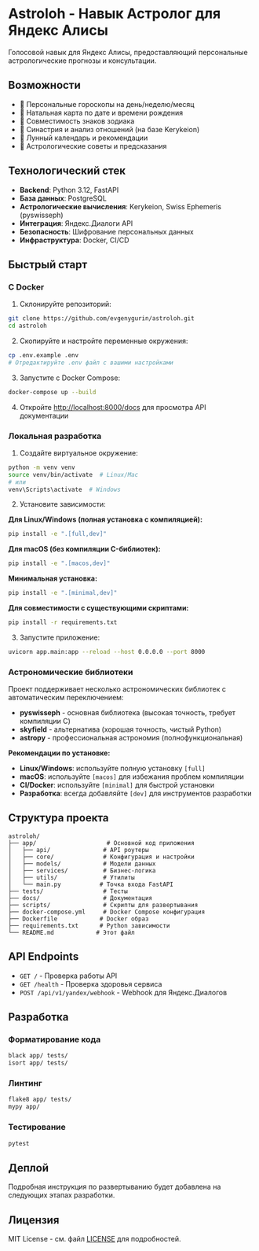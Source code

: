 # Astroloh - Навык Астролог для Яндекс Алисы

Голосовой навык для Яндекс Алисы, предоставляющий персональные астрологические прогнозы и консультации.

## Возможности

- 🌟 Персональные гороскопы на день/неделю/месяц
- 🎂 Натальная карта по дате и времени рождения  
- 💑 Совместимость знаков зодиака
- 💞 Синастрия и анализ отношений (на базе Kerykeion)
- 🌙 Лунный календарь и рекомендации
- 🔮 Астрологические советы и предсказания

## Технологический стек

- **Backend**: Python 3.12, FastAPI
- **База данных**: PostgreSQL
- **Астрологические вычисления**: Kerykeion, Swiss Ephemeris (pyswisseph)
- **Интеграция**: Яндекс.Диалоги API
- **Безопасность**: Шифрование персональных данных
- **Инфраструктура**: Docker, CI/CD

## Быстрый старт

### С Docker

1. Склонируйте репозиторий:

```bash
git clone https://github.com/evgenygurin/astroloh.git
cd astroloh
```

2. Скопируйте и настройте переменные окружения:

```bash
cp .env.example .env
# Отредактируйте .env файл с вашими настройками
```

3. Запустите с Docker Compose:

```bash
docker-compose up --build
```

4. Откройте <http://localhost:8000/docs> для просмотра API документации

### Локальная разработка

1. Создайте виртуальное окружение:

```bash
python -m venv venv
source venv/bin/activate  # Linux/Mac
# или
venv\Scripts\activate  # Windows
```

2. Установите зависимости:

**Для Linux/Windows (полная установка с компиляцией):**

```bash
pip install -e ".[full,dev]"
```

**Для macOS (без компиляции C-библиотек):**

```bash
pip install -e ".[macos,dev]"
```

**Минимальная установка:**

```bash
pip install -e ".[minimal,dev]"
```

**Для совместимости с существующими скриптами:**

```bash
pip install -r requirements.txt
```

3. Запустите приложение:

```bash
uvicorn app.main:app --reload --host 0.0.0.0 --port 8000
```

### Астрономические библиотеки

Проект поддерживает несколько астрономических библиотек с автоматическим переключением:

- **pyswisseph** - основная библиотека (высокая точность, требует компиляции C)
- **skyfield** - альтернатива (хорошая точность, чистый Python)
- **astropy** - профессиональная астрономия (полнофункциональная)

**Рекомендации по установке:**

- **Linux/Windows**: используйте полную установку `[full]`
- **macOS**: используйте `[macos]` для избежания проблем компиляции
- **CI/Docker**: используйте `[minimal]` для быстрой установки
- **Разработка**: всегда добавляйте `[dev]` для инструментов разработки

## Структура проекта

```
astroloh/
├── app/                    # Основной код приложения
│   ├── api/               # API роутеры
│   ├── core/              # Конфигурация и настройки
│   ├── models/            # Модели данных
│   ├── services/          # Бизнес-логика
│   ├── utils/             # Утилиты
│   └── main.py           # Точка входа FastAPI
├── tests/                 # Тесты
├── docs/                  # Документация
├── scripts/               # Скрипты для развертывания
├── docker-compose.yml     # Docker Compose конфигурация
├── Dockerfile            # Docker образ
├── requirements.txt      # Python зависимости
└── README.md            # Этот файл
```

## API Endpoints

- `GET /` - Проверка работы API
- `GET /health` - Проверка здоровья сервиса
- `POST /api/v1/yandex/webhook` - Webhook для Яндекс.Диалогов

## Разработка

### Форматирование кода

```bash
black app/ tests/
isort app/ tests/
```

### Линтинг

```bash
flake8 app/ tests/
mypy app/
```

### Тестирование

```bash
pytest
```

## Деплой

Подробная инструкция по развертыванию будет добавлена на следующих этапах разработки.

## Лицензия

MIT License - см. файл [LICENSE](LICENSE) для подробностей.
